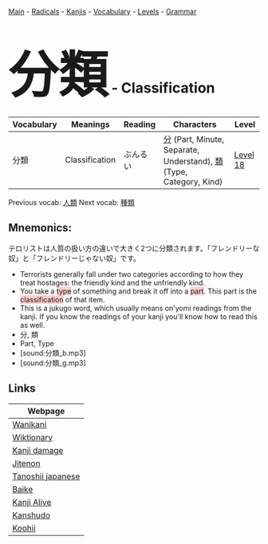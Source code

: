<style> bigfont {font-size: 100px}</style>
[Main](../README.md) -
[Radicals](../radicals.md) -
[Kanjis](../kanjis.md) -
[Vocabulary](../vocabulary.md) -
[Levels](../levels.md) -
[Grammar](../grammar.md)
# <bigfont> 分類</bigfont> - Classification 

| Vocabulary | Meanings | Reading | Characters | Level |
| --- | --- | --- | --- | --- |
| 分類 | Classification | ぶんるい |  [分](../kanjis/分.md) (Part, Minute, Separate, Understand), [類](../kanjis/類.md) (Type, Category, Kind) | [Level 18](../levels/wk_level18.md) |

Previous vocab: [人類](人類.md) Next vocab: [種類](種類.md) 

## Mnemonics:
テロリストは人質の扱い方の違いで大きく2つに分類されます。「フレンドリーな奴」と「フレンドリーじゃない奴」です。
* Terrorists generally fall under two categories according to how they treat hostages: the friendly kind and the unfriendly kind.
* You take a <span style="background-color:#ffcccb"> type</span> of something and break it off into a <span style="background-color:#ffcccb"> part</span>. This part is the <span style="background-color:#ffcccb"> classification</span> of that item.
* This is a jukugo word, which usually means on'yomi readings from the kanji. If you know the readings of your kanji you'll know how to read this as well.
* 分, 類
* Part, Type
* [sound:分類_b.mp3]
* [sound:分類_g.mp3]


## Links 

| Webpage |
| --- |
| [Wanikani          ](https://www.wanikani.com/kanji/分類) |
| [Wiktionary        ](https://en.wiktionary.org/wiki/分類) |
| [Kanji damage      ](http://www.kanjidamage.com/kanji/search?utf8=✓&q=分類) |
| [Jitenon           ](https://jitenon.com/kanji/分類) |
| [Tanoshii japanese ](https://www.tanoshiijapanese.com/dictionary/kanji.cfm?k=分類) |
| [Baike             ](https://baike.baidu.com/item/分類) |
| [Kanji Alive       ](https://app.kanjialive.com/分類) |
| [Kanshudo          ](https://www.kanshudo.com/searchmn?q=分類) |
| [Koohii            ](https://kanji.koohii.com/study/kanji/分類) |
